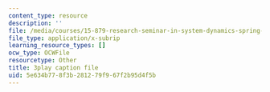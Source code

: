 ```yaml
---
content_type: resource
description: ''
file: /media/courses/15-879-research-seminar-in-system-dynamics-spring-2014/5e634b778f3b281279f967f2b95d4f5b_7xJJU5HDCVE.srt
file_type: application/x-subrip
learning_resource_types: []
ocw_type: OCWFile
resourcetype: Other
title: 3play caption file
uid: 5e634b77-8f3b-2812-79f9-67f2b95d4f5b
---
```

